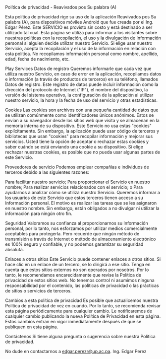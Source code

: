 Política de privacidad - Reavivados pos Su palabra (A)


Esta política de privacidad rige su uso de la aplicación  Reavivados pos Su palabra (A), para dispositivos móviles Android que fue creada por el Ing. Edgar Pérez.
Este SERVICIO es provisto sin costo y está destinado a ser utilizado tal cual.
Esta página se utiliza para informar a los visitantes sobre nuestras políticas con la recopilación, el uso y la divulgación de Información personal si alguien decide utilizar nuestro Servicio.
Si elige usar nuestro Servicio, acepta la recopilación y el uso de la información en relación con esta política. No recopilamos información personal como nombre, apellido, edad, fecha de nacimiento, etc.

Play Services
Datos de registro
Queremos informarle que cada vez que utiliza nuestro Servicio, en caso de error en la aplicación, recopilamos datos e información (a través de productos de terceros) en su teléfono, llamados Datos de registro. Este registro de datos puede incluir información como la dirección del protocolo de Internet ("IP"), el nombre del dispositivo, la versión del sistema operativo, la configuración de la aplicación al utilizar nuestro servicio, la hora y la fecha de uso del servicio y otras estadísticas.


Cookies
Las cookies son archivos con una pequeña cantidad de datos que se utilizan comúnmente como identificadores únicos anónimos. Estos se envían a su navegador desde los sitios web que visita y se almacenan en la memoria interna de su dispositivo.
Este Servicio no usa estas "cookies" explícitamente. Sin embargo, la aplicación puede usar código de terceros y bibliotecas que usan "cookies" para recopilar información y mejorar sus servicios. Usted tiene la opción de aceptar o rechazar estas cookies y saber cuándo se está enviando una cookie a su dispositivo. Si elige rechazar nuestras cookies, es posible que no pueda usar algunas partes de este Servicio.

Proveedores de servicio
Podemos emplear compañías e individuos de terceros debido a las siguientes razones:

Para facilitar nuestro servicio;
Para proporcionar el Servicio en nuestro nombre;
Para realizar servicios relacionados con el servicio; o
Para ayudarnos a analizar cómo se utiliza nuestro Servicio.
Queremos informar a los usuarios de este Servicio que estos terceros tienen acceso a su Información personal. El motivo es realizar las tareas que se les asignaron en nuestro nombre. Sin embargo, están obligados a no divulgar ni utilizar la información para ningún otro fin.

Seguridad
Valoramos su confianza al proporcionarnos su Información personal, por lo tanto, nos esforzamos por utilizar medios comercialmente aceptables para protegerla. Pero recuerde que ningún método de transmisión a través de Internet o método de almacenamiento electrónico es 100% seguro y confiable, y no podemos garantizar su seguridad absoluta.

Enlaces a otros sitios
Este Servicio puede contener enlaces a otros sitios. Si hace clic en un enlace de un tercero, se lo dirigirá a ese sitio. Tenga en cuenta que estos sitios externos no son operados por nosotros. Por lo tanto, le recomendamos encarecidamente que revise la Política de privacidad de estos sitios web. No tenemos control ni asumimos ninguna responsabilidad por el contenido, las políticas de privacidad o las prácticas de sitios o servicios de terceros.

Cambios a esta política de privacidad
Es posible que actualicemos nuestra Política de privacidad de vez en cuando. Por lo tanto, se recomienda revisar esta página periódicamente para cualquier cambio. Le notificaremos de cualquier cambio publicando la nueva Política de Privacidad en esta página. Estos cambios entran en vigor inmediatamente después de que se publiquen en esta página.

Contáctenos
Si tiene alguna pregunta o sugerencia sobre nuestra Política de privacidad.

No dude en contactarnos a edgar.perezr@up.ac.pa. Ing. Edgar Perez

